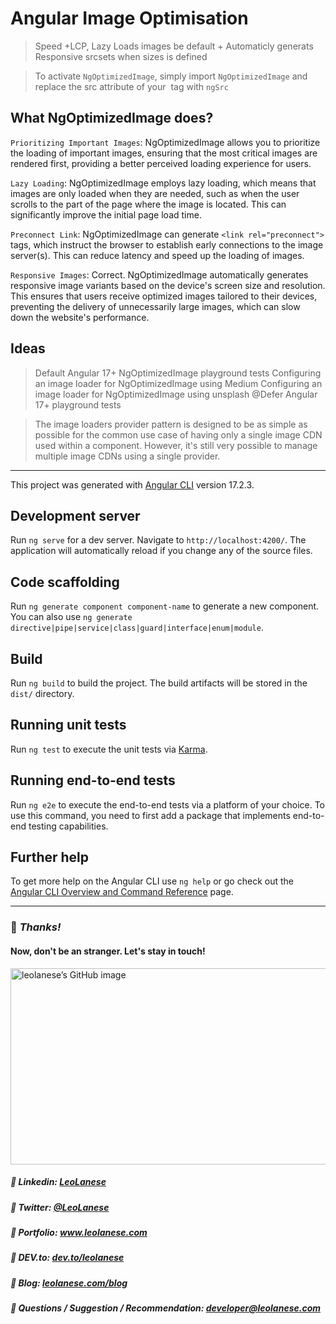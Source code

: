 # Angular Image Optimisation

> Speed +LCP, Lazy Loads images be default + Automaticly generats Responsive srcsets when sizes is defined

> To activate `NgOptimizedImage`, simply import `NgOptimizedImage` and replace the src attribute of your <img> tag with `ngSrc`

## What NgOptimizedImage does?

`Prioritizing Important Images`: NgOptimizedImage allows you to prioritize the loading of important images, ensuring that the most critical images are rendered first, providing a better perceived loading experience for users.

`Lazy Loading`: NgOptimizedImage employs lazy loading, which means that images are only loaded when they are needed, such as when the user scrolls to the part of the page where the image is located. This can significantly improve the initial page load time.

`Preconnect Link`: NgOptimizedImage can generate `<link rel="preconnect">` tags, which instruct the browser to establish early connections to the image server(s). This can reduce latency and speed up the loading of images.

`Responsive Images`: Correct. NgOptimizedImage automatically generates responsive image variants based on the device's screen size and resolution. This ensures that users receive optimized images tailored to their devices, preventing the delivery of unnecessarily large images, which can slow down the website's performance.


## Ideas

> Default Angular 17+ NgOptimizedImage playground tests
> Configuring an image loader for NgOptimizedImage using Medium
> Configuring an image loader for NgOptimizedImage using unsplash
> @Defer Angular 17+ playground tests

> The image loaders provider pattern is designed to be as simple as possible for the common use case of having only a single image CDN used within a component. However, it's still very possible to manage multiple image CDNs using a single provider.

---

This project was generated with [Angular CLI](https://github.com/angular/angular-cli) version 17.2.3.

## Development server

Run `ng serve` for a dev server. Navigate to `http://localhost:4200/`. The application will automatically reload if you change any of the source files.

## Code scaffolding

Run `ng generate component component-name` to generate a new component. You can also use `ng generate directive|pipe|service|class|guard|interface|enum|module`.

## Build

Run `ng build` to build the project. The build artifacts will be stored in the `dist/` directory.

## Running unit tests

Run `ng test` to execute the unit tests via [Karma](https://karma-runner.github.io).

## Running end-to-end tests

Run `ng e2e` to execute the end-to-end tests via a platform of your choice. To use this command, you need to first add a package that implements end-to-end testing capabilities.

## Further help

To get more help on the Angular CLI use `ng help` or go check out the [Angular CLI Overview and Command Reference](https://angular.io/cli) page.

---

### :100: <i>Thanks!</i>
#### Now, don't be an stranger. Let's stay in touch!

<a href="https://github.com/leolanese" target="_blank" rel="noopener noreferrer">
  <img src="https://scastiel.dev/api/image/leolanese?dark&removeLink" alt="leolanese’s GitHub image" width="600" height="314" />
</a>

##### :radio_button: Linkedin: <a href="https://www.linkedin.com/in/leolanese/" target="_blank">LeoLanese</a>
##### :radio_button: Twitter: <a href="https://twitter.com/LeoLanese" target="_blank">@LeoLanese</a>
##### :radio_button: Portfolio: <a href="https://www.leolanese.com" target="_blank">www.leolanese.com</a>
##### :radio_button: DEV.to: <a href="https://www.dev.to/leolanese" target="_blank">dev.to/leolanese</a>
##### :radio_button: Blog: <a href="https://www.leolanese.com/blog" target="_blank">leolanese.com/blog</a>
##### :radio_button: Questions / Suggestion / Recommendation: developer@leolanese.com

